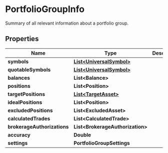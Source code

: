 

# PortfolioGroupInfo

Summary of all relevant information about a portfolio group.

## Properties

| Name | Type | Description | Notes |
|------------ | ------------- | ------------- | -------------|
|**symbols** | [**List&lt;UniversalSymbol&gt;**](UniversalSymbol.md) |  |  [optional] |
|**quotableSymbols** | [**List&lt;UniversalSymbol&gt;**](UniversalSymbol.md) |  |  [optional] |
|**balances** | **List&lt;Balance&gt;** |  |  [optional] |
|**positions** | **List&lt;Position&gt;** |  |  [optional] |
|**targetPositions** | [**List&lt;TargetAsset&gt;**](TargetAsset.md) |  |  [optional] |
|**idealPositions** | **List&lt;Position&gt;** |  |  [optional] |
|**excludedPositions** | **List&lt;ExcludedAsset&gt;** |  |  [optional] |
|**calculatedTrades** | **List&lt;CalculatedTrade&gt;** |  |  [optional] |
|**brokerageAuthorizations** | **List&lt;BrokerageAuthorization&gt;** |  |  [optional] |
|**accuracy** | **Double** |  |  [optional] |
|**settings** | **PortfolioGroupSettings** |  |  [optional] |



